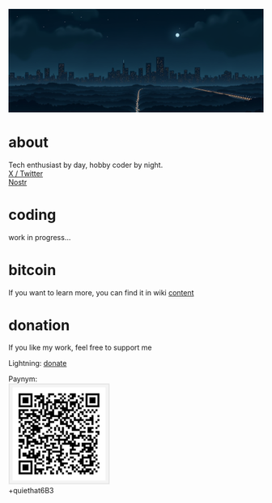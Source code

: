 ![created by romangn8](https://github.com/romangn8/home/blob/main/header.png)
# about
Tech enthusiast by day, hobby coder by night. <br />
[X / Twitter](https://x.com/gn8dev/) <br />
[Nostr](https://primal.net/p/npub1uxccf5wkt5nwl5knmgxx423awcncjsgaa5vgvgnm9up20trxy2ds200wp8) <br >
# coding
work in progress...
# bitcoin 
If you want to learn more, you can find it in wiki
[content](https://github.com/romangn8/bitcoin-content/wiki/)
# donation
If you like my work, feel free to support me <br />

Lightning: [donate](https://getalby.com/p/gn8dev/) <br />

Paynym: <br />
<img src="https://github.com/romangn8/home/blob/main/picture/paynym.png" width="200" /> <br />
+quiethat6B3 <br />

